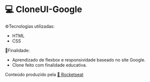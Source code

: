 # 💻 CloneUI-Google 

⚙️Tecnologias utilizadas:
  - HTML
  - CSS

📌Finalidade:
  - Aprendizado de flexbox e responsividade baseado no site Google.
  - Clone feito com finalidade educativa.

Conteúdo produzido pela <a href="https://www.youtube.com.br/rocketseat">
🚀 Rocketseat <a/>
